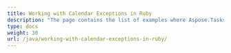 ```yaml
---
title: Working with Calendar Exceptions in Ruby
description: "The page contains the list of examples where Aspose.Tasks Java for Ruby is used to edit Microsoft Project calendar exceptions."
type: docs
weight: 30
url: /java/working-with-calendar-exceptions-in-ruby/
---
```

